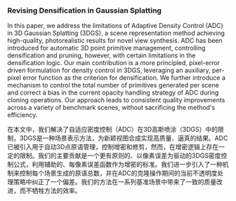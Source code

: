 ### Revising Densification in Gaussian Splatting

In this paper, we address the limitations of Adaptive Density Control (ADC) in 3D Gaussian Splatting (3DGS), a scene representation method achieving high-quality, photorealistic results for novel view synthesis. ADC has been introduced for automatic 3D point primitive management, controlling densification and pruning, however, with certain limitations in the densification logic. Our main contribution is a more principled, pixel-error driven formulation for density control in 3DGS, leveraging an auxiliary, per-pixel error function as the criterion for densification. We further introduce a mechanism to control the total number of primitives generated per scene and correct a bias in the current opacity handling strategy of ADC during cloning operations. Our approach leads to consistent quality improvements across a variety of benchmark scenes, without sacrificing the method's efficiency.

在本文中，我们解决了自适应密度控制（ADC）在3D高斯喷涂（3DGS）中的限制，3DGS是一种场景表示方法，为新颖视图合成实现高质量、逼真的结果。ADC已被引入用于自动3D点原语管理，控制增密和修剪，然而，在增密逻辑上存在一定的限制。我们的主要贡献是一个更有原则的、以像素误差为驱动的3DGS密度控制公式，利用辅助的、每像素误差函数作为增密的标准。我们进一步引入了一种机制来控制每个场景生成的原语总数，并在ADC的克隆操作期间的当前不透明度处理策略中纠正了一个偏差。我们的方法在一系列基准场景中带来了一致的质量改进，而不牺牲方法的效率。
